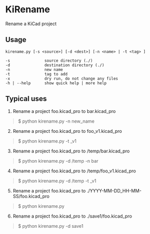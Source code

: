 # KiRename

Rename a KiCad project


## Usage

```
kirename.py [-s <source>] [-d <dest>] [-n <name> | -t <tag> ]

-s               source directory (./)
-d               destination directory (./)
-n               new name
-t               tag to add
-x               dry run, do not change any files
-h | --help      show quick help | more help
```

## Typical uses

1. Rename a project foo.kicad_pro to bar.kicad_pro

> $ python kirename.py -n new_name

2. Rename a project foo.kicad_pro to foo_v1.kicad_pro

> $ python kirename.py -t _v1

3. Rename a project foo.kicad_pro to /temp/bar.kicad_pro

> $ python kirename.py -d /temp -n bar

4. Rename a project foo.kicad_pro to /temp/foo_v1.kicad_pro

> $ python kirename.py -d /temp -t _v1

5. Rename a project foo.kicad_pro to ./YYYY-MM-DD_HH-MM-SS/foo.kicad_pro

> $ python kirename.py

6. Rename a project foo.kicad_pro to ./save1/foo.kicad_pro

> $ python kirename.py -d save1
